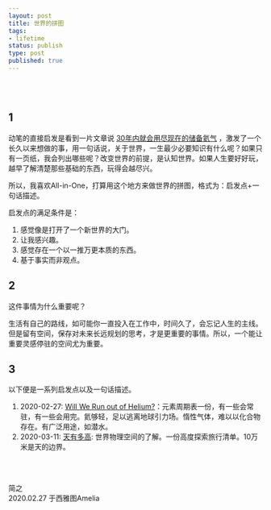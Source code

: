 ```yaml
--- 
layout: post
title: 世界的拼图
tags: 
- lifetime
status: publish
type: post
published: true
---
```


<br>
<br>



## 1

动笔的直接启发是看到一片文章说 [30年内就会用尽现在的储备氦气](http://www.ruanyifeng.com/blog/2020/02/weekly-issue-96.html) ，激发了一个长久以来想做的事，用一句话说，关于世界，一生最少必要知识有什么呢？如果只有一页纸，我会列出哪些呢？改变世界的前提，是认知世界。如果人生要好好玩，越早了解清楚那些基础的东西，玩得会越尽兴。

所以，我喜欢All-in-One，打算用这个地方来做世界的拼图，格式为：启发点+一句话描述。

启发点的满足条件是：

1. 感觉像是打开了一个新世界的大门。
2. 让我感兴趣。
3. 感觉存在一个以一推万更本质的东西。
4. 基于事实而非观点。

## 2

这件事情为什么重要呢？

生活有自己的路线，如可能你一直投入在工作中，时间久了，会忘记人生的主线。但是留有空间，保存对未来长远规划的思考，才是更重要的事情。所以，一个能让重要灵感停驻的空间尤为重要。

## 3 

以下便是一系列启发点以及一句话描述。

1. 2020-02-27: [Will We Run out of Helium?](https://www.thoughtco.com/will-we-run-out-of-helium-3975959)：元素周期表一份，有一些会常驻，有一些会用完。氦够轻，足以逃离地球引力场。惰性气体，难以以化合物存在。有广泛用途，如潜水。 
2. 2020-03-11: [天有多高](https://www.youtube.com/watch?v=x1QyVwFRrIg): 世界物理空间的了解。一份高度探索旅行清单。10万米是天的边界。

<br>
<br>

简之           
2020.02.27 于西雅图Amelia<br>

